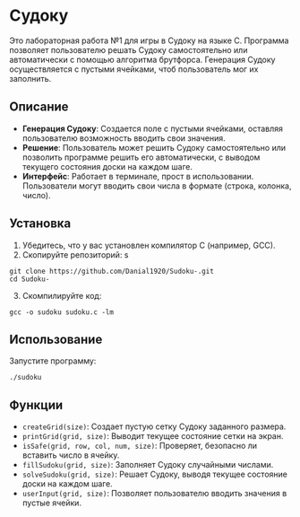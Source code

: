 # Судоку

Это лабораторная работа №1 для игры в Судоку на языке C. 
Программа позволяет пользователю решать Судоку самостоятельно или автоматически с помощью алгоритма брутфорса. 
Генерация Судоку осуществляется с пустыми ячейками, чтоб пользователь мог их заполнить.

## Описание

- **Генерация Судоку**: Создается поле с пустыми ячейками, оставляя пользователю возможность вводить свои значения.
- **Решение**: Пользователь может решить Судоку самостоятельно или позволить программе решить его автоматически, с выводом текущего состояния доски на каждом шаге.
- **Интерфейс**: Работает в терминале, прост в использовании. Пользователи могут вводить свои числа в формате (строка, колонка, число).

## Установка

1. Убедитесь, что у вас установлен компилятор C (например, GCC).
2. Скопируйте репозиторий:
s
```
git clone https://github.com/Danial1920/Sudoku-.git
cd Sudoku-
```
3. Скомпилируйте код:
```
gcc -o sudoku sudoku.c -lm
```
## Использование

Запустите программу:
```
./sudoku
```

## Функции

- `createGrid(size)`: Создает пустую сетку Судоку заданного размера.
- `printGrid(grid, size)`: Выводит текущее состояние сетки на экран.
- `isSafe(grid, row, col, num, size)`: Проверяет, безопасно ли вставить число в ячейку.
- `fillSudoku(grid, size)`: Заполняет Судоку случайными числами.
- `solveSudoku(grid, size)`: Решает Судоку, выводя текущее состояние доски на каждом шаге.
- `userInput(grid, size)`: Позволяет пользователю вводить значения в пустые ячейки.
